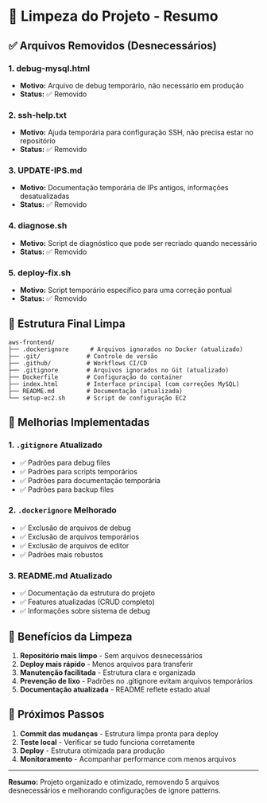 # 🧹 Limpeza do Projeto - Resumo

## ✅ Arquivos Removidos (Desnecessários)

### 1. **debug-mysql.html**
- **Motivo:** Arquivo de debug temporário, não necessário em produção
- **Status:** ✅ Removido

### 2. **ssh-help.txt**
- **Motivo:** Ajuda temporária para configuração SSH, não precisa estar no repositório
- **Status:** ✅ Removido

### 3. **UPDATE-IPS.md**
- **Motivo:** Documentação temporária de IPs antigos, informações desatualizadas
- **Status:** ✅ Removido

### 4. **diagnose.sh**
- **Motivo:** Script de diagnóstico que pode ser recriado quando necessário
- **Status:** ✅ Removido

### 5. **deploy-fix.sh**
- **Motivo:** Script temporário específico para uma correção pontual
- **Status:** ✅ Removido

## 📁 Estrutura Final Limpa

```
aws-frontend/
├── .dockerignore      # Arquivos ignorados no Docker (atualizado)
├── .git/             # Controle de versão
├── .github/          # Workflows CI/CD
├── .gitignore        # Arquivos ignorados no Git (atualizado)
├── Dockerfile        # Configuração do container
├── index.html        # Interface principal (com correções MySQL)
├── README.md         # Documentação (atualizada)
└── setup-ec2.sh      # Script de configuração EC2
```

## 🔧 Melhorias Implementadas

### 1. **`.gitignore` Atualizado**
- ✅ Padrões para debug files
- ✅ Padrões para scripts temporários
- ✅ Padrões para documentação temporária
- ✅ Padrões para backup files

### 2. **`.dockerignore` Melhorado**
- ✅ Exclusão de arquivos de debug
- ✅ Exclusão de arquivos temporários
- ✅ Exclusão de arquivos de editor
- ✅ Padrões mais robustos

### 3. **README.md Atualizado**
- ✅ Documentação da estrutura do projeto
- ✅ Features atualizadas (CRUD completo)
- ✅ Informações sobre sistema de debug

## 🎯 Benefícios da Limpeza

1. **Repositório mais limpo** - Sem arquivos desnecessários
2. **Deploy mais rápido** - Menos arquivos para transferir
3. **Manutenção facilitada** - Estrutura clara e organizada
4. **Prevenção de lixo** - Padrões no .gitignore evitam arquivos temporários
5. **Documentação atualizada** - README reflete estado atual

## 🚀 Próximos Passos

1. **Commit das mudanças** - Estrutura limpa pronta para deploy
2. **Teste local** - Verificar se tudo funciona corretamente
3. **Deploy** - Estrutura otimizada para produção
4. **Monitoramento** - Acompanhar performance com menos arquivos

---

**Resumo:** Projeto organizado e otimizado, removendo 5 arquivos desnecessários e melhorando configurações de ignore patterns.
